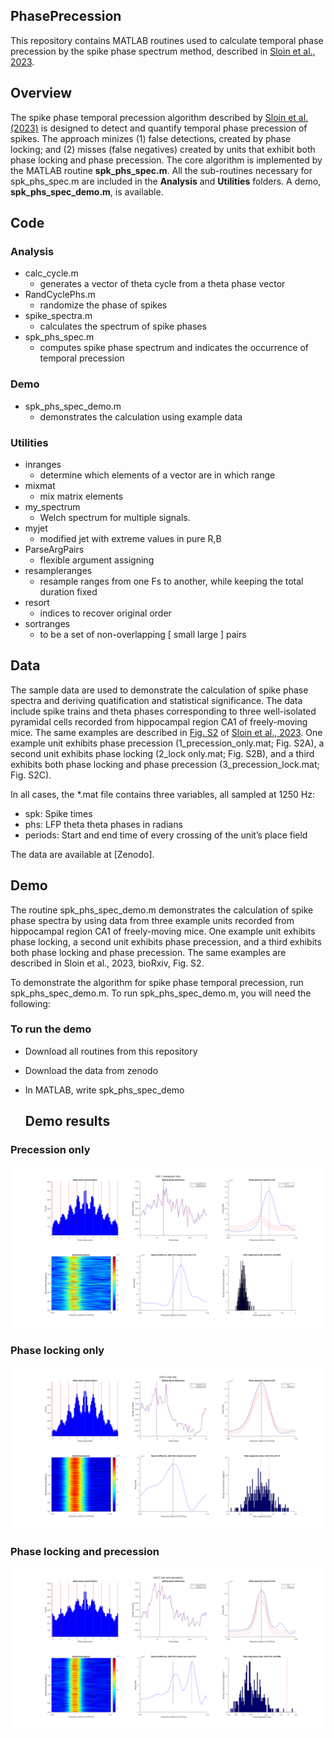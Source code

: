## **PhasePrecession**

This repository contains MATLAB routines used to calculate temporal phase precession by the spike phase spectrum method, described in [Sloin et al., 2023](https://www.biorxiv.org/content/10.1101/2023.08.19.553985v1).
## **Overview**
The spike phase temporal precession algorithm described by [Sloin et al. (2023)](https://www.biorxiv.org/content/10.1101/2023.08.19.553985v1) is designed to detect and quantify temporal phase precession of spikes. The approach minizes (1) false detections, created by phase locking; and (2) misses (false negatives) created by units that exhibit both phase locking and phase precession. 
The core algorithm is implemented by the MATLAB routine **spk\_phs\_spec.m**. All the sub-routines necessary for spk\_phs\_spec.m are included in the **Analysis** and **Utilities** folders. A demo, **spk\_phs\_spec\_demo.m**, is available. 
## **Code**
### **Analysis**
- calc\_cycle.m
  - generates a vector of theta cycle from a theta phase vector
- RandCyclePhs.m
  - randomize the phase of spikes 
- spike\_spectra.m
  - calculates the spectrum of spike phases
- spk\_phs\_spec.m
  - computes spike phase spectrum and indicates the occurrence of temporal precession
### **Demo**
- spk\_phs\_spec\_demo.m
  - demonstrates the calculation using example data
### **Utilities**
- inranges
  - determine which elements of a vector are in which range
- mixmat
  - mix matrix elements
- my\_spectrum
  - Welch spectrum for multiple signals. 
- myjet
  - modified jet with extreme values in pure R,B
- ParseArgPairs
  - flexible argument assigning
- resampleranges
  - resample ranges from one Fs to another, while keeping the total duration fixed
- resort
  - indices to recover original order
- sortranges
  - to be a set of non-overlapping [ small large ] pairs

## **Data**
The sample data are used to demonstrate the calculation of spike phase spectra and deriving quatification and statistical significance. The data include spike trains and theta phases corresponding to three well-isolated pyramidal cells recorded from hippocampal region CA1 of freely-moving mice. The same examples are described in [Fig. S2](https://www.biorxiv.org/content/biorxiv/early/2023/08/21/2023.08.19.553985/F7.large.jpg) of [Sloin et al., 2023](https://www.biorxiv.org/content/10.1101/2023.08.19.553985v1). One example unit exhibits phase precession (1\_precession\_only.mat; Fig. S2A), a second unit exhibits phase locking (2\_lock only.mat; Fig. S2B), and a third exhibits both phase locking and phase precession (3\_precession\_lock.mat; Fig. S2C). 

In all cases, the *.mat file contains three variables, all sampled at 1250 Hz:
  - spk: Spike times
  - phs: LFP theta theta phases in radians
  - periods: Start and end time of every crossing of the unit’s place field

The data are available at [Zenodo].

  ## **Demo** 
The routine spk\_phs\_spec\_demo.m demonstrates the calculation of spike phase spectra by using data from three example units recorded from hippocampal region CA1 of freely-moving mice. One example unit exhibits phase locking, a second unit exhibits phase precession, and a third exhibits both phase locking and phase precession. The same examples are described in Sloin et al., 2023, bioRxiv, Fig. S2.

To demonstrate the algorithm for spike phase temporal precession, run spk\_phs\_spec\_demo.m. To run spk\_phs\_spec\_demo.m, you will need the following: 
### To run the demo
- Download all routines from this repository
- Download the data from zenodo
- In MATLAB, write spk\_phs\_spec\_demo

  ## **Demo results** 
### Precession only
![Precession only](sloin2023_demo1.png)
### Phase locking only
![Phase locking only](sloin2023_demo2.png)
### Phase locking and precession 
![Phase locking only](sloin2023_demo3.png)


